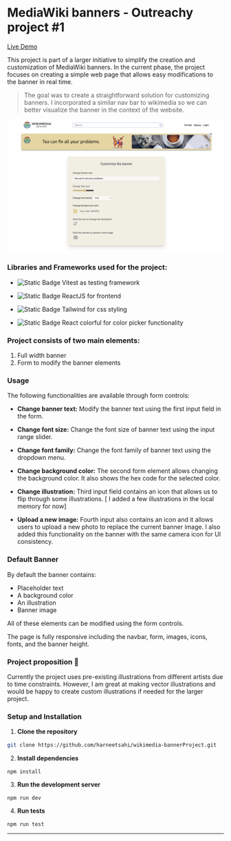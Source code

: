 # MediaWiki banners - Outreachy project #1

[Live Demo](https://wikimedia-banner-project.vercel.app)

This project is part of a larger initiative to simplify the creation and customization of MediaWiki banners.
In the current phase, the project focuses on creating a simple web page that allows easy modifications to the banner in real time.

> The goal was to create a straightforward solution for customizing banners. I incorporated a similar nav bar to wikimedia so we can better visualize the banner in the context of the website.

![alt text](./public/mediawiki.png)

### Libraries and Frameworks used for the project:

- ![Static Badge](https://img.shields.io/badge/vitest-vitesr?style=plastic&logo=vitest&logoColor=white&color=yellow) Vitest as testing framework

- ![Static Badge](https://img.shields.io/badge/react-React?style=plastic&logo=react&logoColor=white&color=blue) ReactJS for frontend

- ![Static Badge](https://img.shields.io/badge/tailwind-tailwind?style=plastic&logo=tailwindcss&logoColor=blue&color=white)
  Tailwind for css styling
- ![Static Badge](https://img.shields.io/badge/react_colorful-react_colorful?style=plastic&logo=react&logoColor=blue&color=white)
  React colorful for color picker functionality

### Project consists of two main elements:

1. Full width banner
2. Form to modify the banner elements

### Usage

The following functionalities are available through form controls:

- **Change banner text:** Modify the banner text using the first input field in the form.

- **Change font size:** Change the font size of banner text using the input range slider.

- **Change font family:** Change the font family of banner text using the dropdown menu.

- **Change background color:** The second form element allows changing the background color. It also shows the hex code for the selected color.

- **Change illustration:** Third input field contains an icon that allows us to flip through some illustrations. [ I added a few illustrations in the local memory for now]

- **Upload a new image:** Fourth input also contains an icon and it allows users to upload a new photo to replace the current banner image. I also added this functionality on the banner with the same camera icon for UI consistency.

### Default Banner

By default the banner contains:

- Placeholder text
- A background color
- An illustration
- Banner image

All of these elements can be modified using the form controls.

The page is fully responsive including the navbar, form, images, icons, fonts, and the banner height.

### Project proposition 🎨

Currently the project uses pre-existing illustrations from different artists due to time constraints. However, I am great at making vector illustrations and would be happy to create custom illustrations if needed for the larger project.

### Setup and Installation

1. **Clone the repository**

```bash
git clone https://github.com/harneetsahi/wikimedia-bannerProject.git
```

2. **Install dependencies**

```
npm install
```

3. **Run the development server**

```
npm run dev
```

4. **Run tests**

```
npm run test
```

---
